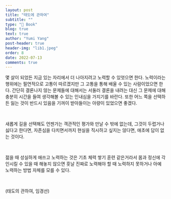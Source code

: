```yaml
---
layout: post
title: "태도에 관하여"
subtitle: ""
type: "📒 Book"
blog: true
text: true
author: "Yumi Yang"
post-header: true
header-img: "lib1.jpeg"
order: 8
date: 2022-07-13
comments: true
---
```


몇 살이 되었든 지금 있는 자리에서 더 나아지려고 노력할 수 있엇으면 한다. 노력이라는 행위에는 필연적으로 고통이 따르겠지만 그 고통을 통해 배울 수 있는 사람이었으면 한다. 간단히 결론나지 않는 문제들에 대해서는 서둘러 결론을 내려는 대신 그 문제에 대해 충분히 시간을 들여 생각해볼 수 있는 인내심을 가지기를 바란다. 또한 어느 쪽을 선택하든 잃는 것이 반드시 있음을 기꺼이 받아들이는 아량이 있었으면 좋겠다.

<br/>

새롭게 길을 선택해도 언젠가는 객관적인 평가와 만날 수 밖에 없는데, 그것이 두렵거나 싫다고 한다면, 자존심을 다치면서까지 현실을 직시하고 싶지는 않다면, 애초에 답이 없는 것이다.

<br/>

젊을 때 성실하게 애쓰고 노력하는 것은 기초 체력 쌓기 훈련 같은거라서 몸과 정신에 각인시킬 수 있을 때 해놓지 않으면 훗날 진짜로 노력해야 할 때 노력하지 못하거나 아예 노력하는 방법 자체를 모를 수 있다.

<br/>

(태도의 관하여, 임경선)

<br/>
